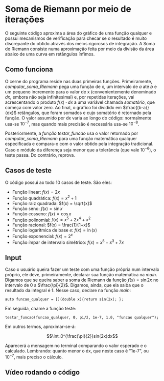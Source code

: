 # Soma de Riemann por meio de iterações

O seguinte código aproxima a área do gráfico de uma função qualquer e possui mecanismos de verificação para checar se o resultado é muito discrepante do obtido através dos meios rigorosos de integração. A Soma de Riemann consiste numa aproximação feita por meio da divisão da área abaixo de uma curva em retângulos ínfimos.

## Como funciona
 O cerne do programa reside nas duas primeiras funções. Primeiramente, *computar_soma_Riemann* pega uma função de x, um intervalo de *a* até *b* e um pequeno incremento para o valor de x (convenientemente denominado *dx*, embora não seja infinitesimal) e, por repetidas iterações, vai acrescentando o produto $f(x) \cdot dx$ a uma variável chamada *somatório*, que começa com valor zero. Ao final, o gráfico foi dividido em $\frac{(b-a)}{dx}$ retângulos, que foram somados e cujo somatório é retornado pela função. O valor assumido por dx varia ao longo do código: normalmente usa-se $10^{-7}$, mas quando mais precisão é necessária usa-se $10^{-8}$.
    
    
   Posteriormente, a *função testar_funcao* usa o valor retornado por *computar_soma_Riemann* para uma função matemática qualquer especificada e compara-o com o valor obtido pela integração tradicional. Caso o módulo da diferença seja menor que a tolerância (que vale $10^{-6}$), o teste passa. Do contrário, reprova.

## Casos de teste
  O código possui ao todo 10 casos de teste. São eles:
  - Função linear: $f(x) = 2x$
  - Função quadrática: $f(x) = x^2 + 1$
  - Função raiz quadrada: $f(x) = \sqrt{x}$
  - Função seno: $f(x) = \sin{x}$
  - Função cosseno: $f(x) = \cos{x}$
  - Função polinomial: $f(x) = x^5 + 2x^4 + x^2$
  - Função racional: $f(x) = \frac{1}{1+x}$
  - Função logarítmica de base $e$: $f(x) = \ln(x)$
  - Função exponencial: $f(x) = 2^{x}$
  - Função ímpar de intervalo simétrico: $f(x) = x^5 - x^3 + 7x$

## Input
Caso o usuário queira fazer um teste com uma função própria num intervalo próprio, ele deve, primeiramente, declarar sua função matemática na *main*. Digamos que se queira saber a soma de Riemann da função $f(x) = \sin{2x}$ no intervalo de $0$ a $\frac{\pi}{2}$. Digamos, ainda, que ela saiba que o resultado da integral é $1$. Nesse caso, declare na função *main*:

`auto funcao_qualquer = [](double x){return sin(2x); };`

Em seguida, chame a função teste:

`testar_funcao(funcao_qualquer, 0, pi/2, 1e-7, 1.0, "funcao qualquer");`

Em outros termos, aproximar-se-á:

$$\int_0^{\frac{\pi}{2}}sin(2x)dx$$

Aparecerá a mensagem no terminal comparando o valor esperado e o calculado. Lembrando: quanto menor o dx, que neste caso é "1e-7", ou $10^{-7}$, mais preciso o cálculo.

## Vídeo rodando o código

